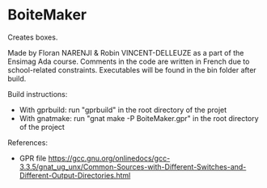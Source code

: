 # BoiteMaker

Creates boxes.

Made by Floran NARENJI & Robin VINCENT-DELLEUZE as a part of the Ensimag Ada course.
Comments in the code are written in French due to school-related constraints.
Executables will be found in the bin folder after build.

Build instructions:
- With gprbuild: run "gprbuild" in the root directory of the projet
- With gnatmake: run "gnat make -P BoiteMaker.gpr" in the root directory of the project

References:
- GPR file
https://gcc.gnu.org/onlinedocs/gcc-3.3.5/gnat_ug_unx/Common-Sources-with-Different-Switches-and-Different-Output-Directories.html
